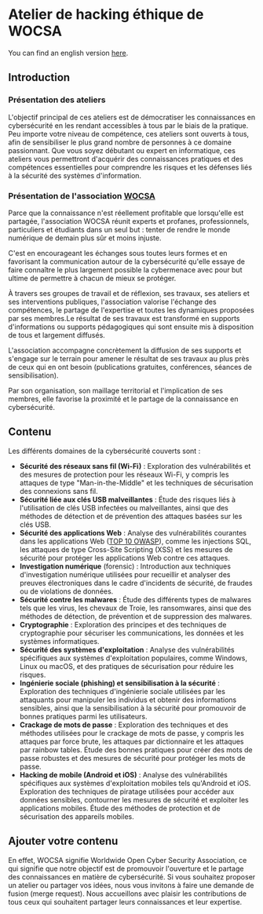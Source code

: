 # Atelier de hacking éthique de WOCSA
You can find an english version [here](README.md).

## Introduction
### Présentation des ateliers
L'objectif principal de ces ateliers est de démocratiser les connaissances en cybersécurité en les rendant accessibles à tous par le biais de la pratique. Peu importe votre niveau de compétence, ces ateliers sont ouverts à tous, afin de sensibiliser le plus grand nombre de personnes à ce domaine passionnant. Que vous soyez débutant ou expert en informatique, ces ateliers vous permettront d'acquérir des connaissances pratiques et des compétences essentielles pour comprendre les risques et les défenses liés à la sécurité des systèmes d'information.

### Présentation de l'association [WOCSA](https://wocsa.org/)
Parce que la connaissance n'est réellement profitable que lorsqu'elle est partagée, l'association WOCSA réunit experts et profanes, professionnels, particuliers et étudiants dans un seul but : tenter de rendre le monde numérique de demain plus sûr et moins injuste.

C'est en encourageant les échanges sous toutes leurs formes et en favorisant la communication autour de la cybersécurité qu'elle essaye de faire connaître le plus largement possible la cybermenace avec pour but ultime de permettre à chacun de mieux se protéger.

À travers ses groupes de travail et de réflexion, ses travaux, ses ateliers et ses interventions publiques, l'association valorise l'échange des compétences, le partage de l'expertise et toutes les dynamiques proposées par ses membres.Le résultat de ses travaux est transformé en supports d'informations ou supports pédagogiques qui sont ensuite mis à disposition de tous et largement diffusés.

L'association accompagne concrètement la diffusion de ses supports et s'engage sur le terrain pour amener le résultat de ses travaux au plus près de ceux qui en ont besoin (publications gratuites, conférences, séances de sensibilisation).

Par son organisation, son maillage territorial et l'implication de ses membres, elle favorise la proximité et le partage de la connaissance en cybersécurité.

## Contenu
Les différents domaines de la cybersécurité couverts sont :
- **Sécurité des réseaux sans fil (Wi-Fi)** : Exploration des vulnérabilités et des mesures de protection pour les réseaux Wi-Fi, y compris les attaques de type "Man-in-the-Middle" et les techniques de sécurisation des connexions sans fil.
- **Sécurité liée aux clés USB malveillantes** : Étude des risques liés à l'utilisation de clés USB infectées ou malveillantes, ainsi que des méthodes de détection et de prévention des attaques basées sur les clés USB.
- **Sécurité des applications Web** : Analyse des vulnérabilités courantes dans les applications Web ([TOP 10 OWASP](https://owasp.org/www-project-top-ten/)), comme les injections SQL, les attaques de type Cross-Site Scripting (XSS) et les mesures de sécurité pour protéger les applications Web contre ces attaques.
- **Investigation numérique** (forensic) : Introduction aux techniques d'investigation numérique utilisées pour recueillir et analyser des preuves électroniques dans le cadre d'incidents de sécurité, de fraudes ou de violations de données.
- **Sécurité contre les malwares** : Étude des différents types de malwares tels que les virus, les chevaux de Troie, les ransomwares, ainsi que des méthodes de détection, de prévention et de suppression des malwares.
- **Cryptographie** : Exploration des principes et des techniques de cryptographie pour sécuriser les communications, les données et les systèmes informatiques.
- **Sécurité des systèmes d'exploitation** : Analyse des vulnérabilités spécifiques aux systèmes d'exploitation populaires, comme Windows, Linux ou macOS, et des pratiques de sécurisation pour réduire les risques.
- **Ingénierie sociale (phishing) et sensibilisation à la sécurité** : Exploration des techniques d'ingénierie sociale utilisées par les attaquants pour manipuler les individus et obtenir des informations sensibles, ainsi que la sensibilisation à la sécurité pour promouvoir de bonnes pratiques parmi les utilisateurs.
- **Crackage de mots de passe** : Exploration des techniques et des méthodes utilisées pour le crackage de mots de passe, y compris les attaques par force brute, les attaques par dictionnaire et les attaques par rainbow tables. Étude des bonnes pratiques pour créer des mots de passe robustes et des mesures de sécurité pour protéger les mots de passe.
- **Hacking de mobile (Android et iOS)** : Analyse des vulnérabilités spécifiques aux systèmes d'exploitation mobiles tels qu'Android et iOS. Exploration des techniques de piratage utilisées pour accéder aux données sensibles, contourner les mesures de sécurité et exploiter les applications mobiles. Étude des méthodes de protection et de sécurisation des appareils mobiles.

## Ajouter votre contenu
En effet, WOCSA signifie Worldwide Open Cyber Security Association, ce qui signifie que notre objectif est de promouvoir l'ouverture et le partage des connaissances en matière de cybersécurité. Si vous souhaitez proposer un atelier ou partager vos idées, nous vous invitons à faire une demande de fusion (merge request). Nous accueillons avec plaisir les contributions de tous ceux qui souhaitent partager leurs connaissances et leur expertise.